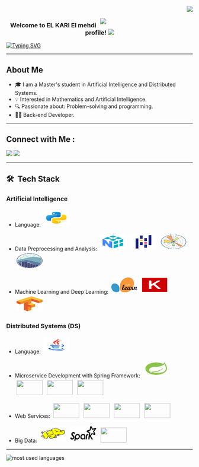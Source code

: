 <p align="right">
  <a href="https://komarev.com/ghpvc/?username=elmehdi-elkari&style=for-the-badge">
    <img src="https://komarev.com/ghpvc/?username=elmehdi-elkari&style=for-the-badge">
  </a>
</p>

<img width="250" align="right" src="https://c.tenor.com/_DOBjnGspYAAAAAM/code-coding.gif">

<h3 align="center">
  Welcome to EL KARI El mehdi profile!
  <img src="https://media.giphy.com/media/hvRJCLFzcasrR4ia7z/giphy.gif" width="28">
</h3>

<p align="center">

  <a href="https://git.io/typing-svg"><img src="https://readme-typing-svg.herokuapp.com?font=Fira+Code&pause=1000&random=false&width=435&lines=Always+Search;Always+Learn" alt="Typing SVG" /></a>
  
</p> 
<hr>



## About Me

- 🎓 I am a Master's student in Artificial Intelligence and Distributed Systems.
- 💡 Interested in Mathematics and Artificial Intelligence.
- 🔍 Passionate about: Problem-solving and programming.
- 👨‍💻 Back-end Developer.

<hr>

## Connect with Me :

<a href="https://www.linkedin.com/in/mehdi-kari/" target="_blank"><img src="https://img.shields.io/badge/-El mehdi%20El kari-0077B5?style=for-the-badge&logo=Linkedin&logoColor=white"/></a>
<a href="https://t.me/elmehdielkari" target="_blank"><img src="https://img.shields.io/badge/-El mehdi%20El kari-0077B5?style=for-the-badge&logo=Telegram&logoColor=white"/></a>

<hr>

## 🛠 &nbsp;Tech Stack

### Artificial Intelligence

- Language: <img title="Python" alt="Python" src="https://github.com/elmehdi-elkari/elmehdi-elkari/blob/63577c77d4693dd90c69d455e9d1d9e99a447b1e/assets/IA/python.svg" width="70" height="40" style="vertical-align:down; margin:4px"/>

- Data Preprocessing and Analysis:
      <img title="" alt="" src="https://github.com/elmehdi-elkari/elmehdi-elkari/blob/63577c77d4693dd90c69d455e9d1d9e99a447b1e/assets/IA/numpy.svg" width="70" height="40" style="vertical-align:down; margin:4px"/>
      <img title="" alt="" src="https://github.com/elmehdi-elkari/elmehdi-elkari/blob/63577c77d4693dd90c69d455e9d1d9e99a447b1e/assets/IA/pandas.svg" width="70" height="40" style="vertical-align:down; margin:4px"/>
      <img title="" alt="" src="https://github.com/elmehdi-elkari/elmehdi-elkari/blob/63577c77d4693dd90c69d455e9d1d9e99a447b1e/assets/IA/Matplotlib.svg" width="70" height="40" style="vertical-align:down; margin:4px"/>
      <img title="" alt="" src="https://github.com/elmehdi-elkari/elmehdi-elkari/blob/63577c77d4693dd90c69d455e9d1d9e99a447b1e/assets/IA/seaborn.svg" width="70" height="40" style="vertical-align:down; margin:4px"/>

- Machine Learning and Deep Learning:
      <img title="" alt="" src="https://github.com/elmehdi-elkari/elmehdi-elkari/blob/63577c77d4693dd90c69d455e9d1d9e99a447b1e/assets/IA/scikit-learn.svg" width="70" height="40" style="vertical-align:down; margin:4px"/>
      <img title="" alt="" src="https://github.com/elmehdi-elkari/elmehdi-elkari/blob/63577c77d4693dd90c69d455e9d1d9e99a447b1e/assets/IA/keras.svg" width="70" height="40" style="vertical-align:down; margin:4px"/>
      <img title="" alt="" src="https://github.com/elmehdi-elkari/elmehdi-elkari/blob/63577c77d4693dd90c69d455e9d1d9e99a447b1e/assets/IA/tensorflow.svg" width="70" height="40" style="vertical-align:down; margin:4px"/>

### Distributed Systems (DS)

- Language: <img title="" alt="" src="https://github.com/elmehdi-elkari/elmehdi-elkari/blob/63577c77d4693dd90c69d455e9d1d9e99a447b1e/assets/DS/java.svg" width="70" height="40" style="vertical-align:down; margin:4px"/>

- Microservice Development with Spring Framework:
      <img title="" alt="" src="https://github.com/elmehdi-elkari/elmehdi-elkari/blob/63577c77d4693dd90c69d455e9d1d9e99a447b1e/assets/DS/spring.svg" width="70" height="40" style="vertical-align:down; margin:4px"/>
      <img title="" alt="" src="" width="70" height="40" style="vertical-align:down; margin:4px"/> 
      <img title="" alt="" src="" width="70" height="40" style="vertical-align:down; margin:4px"/>
      <img title="" alt="" src="" width="70" height="40" style="vertical-align:down; margin:4px"/>
      
- Web Services:
      <img title="" alt="" src="https://github.com/elmehdi-elkari/elmehdi-elkari/blob/63577c77d4693dd90c69d455e9d1d9e99a447b1e/assets/DS/.svg" width="70" height="40" style="vertical-align:down; margin:4px"/>
      <img title="" alt="" src="https://github.com/elmehdi-elkari/elmehdi-elkari/blob/63577c77d4693dd90c69d455e9d1d9e99a447b1e/assets/DS/.svg" width="70" height="40" style="vertical-align:down; margin:4px"/>
      <img title="" alt="" src="https://github.com/elmehdi-elkari/elmehdi-elkari/blob/63577c77d4693dd90c69d455e9d1d9e99a447b1e/assets/DS/.svg" width="70" height="40" style="vertical-align:down; margin:4px"/>
      <img title="" alt="" src="https://github.com/elmehdi-elkari/elmehdi-elkari/blob/63577c77d4693dd90c69d455e9d1d9e99a447b1e/assets/DS/.svg" width="70" height="40" style="vertical-align:down; margin:4px"/>
      
- Big Data:
      <img title="" alt="" src="https://github.com/elmehdi-elkari/elmehdi-elkari/blob/63577c77d4693dd90c69d455e9d1d9e99a447b1e/assets/DS/hadoop.svg" width="70" height="40" style="vertical-align:down; margin:4px"/>
      <img title="" alt="" src="https://github.com/elmehdi-elkari/elmehdi-elkari/blob/63577c77d4693dd90c69d455e9d1d9e99a447b1e/assets/DS/spark.svg" width="70" height="40" style="vertical-align:down; margin:4px"/>
      <img title="" alt="" src="https://openwhisk.apache.org/images/icons/icon-github-white.svg" width="70" height="40" style="vertical-align:down; margin:4px"/>

<hr>




<img align="left" src="https://github-readme-stats.vercel.app/api/top-langs?username=elmehdi-elkari&show_icons=true&locale=en&layout=compact&theme=radical" alt="most used languages" />
<br>

